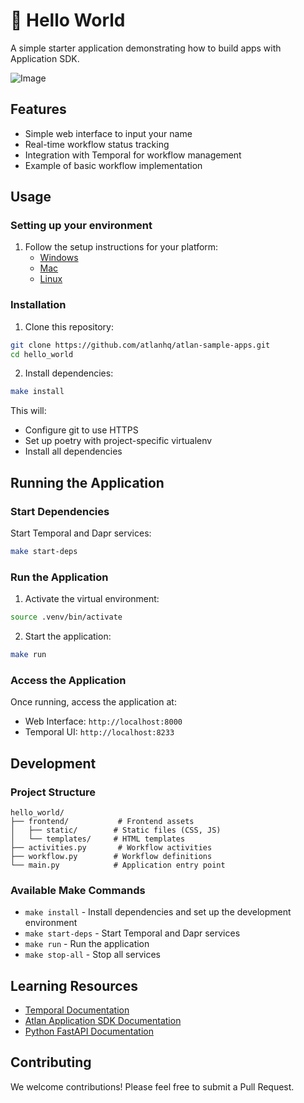 # 👋 Hello World

A simple starter application demonstrating how to build apps with Application SDK.

![Image](https://github.com/user-attachments/assets/416be4d4-e137-42c4-9537-869df2c8f87e)

## Features
- Simple web interface to input your name
- Real-time workflow status tracking
- Integration with Temporal for workflow management
- Example of basic workflow implementation

## Usage

### Setting up your environment

1. Follow the setup instructions for your platform:
   - [Windows](https://github.com/atlanhq/application-sdk/docs/docs/setup/WINDOWS.md)
   - [Mac](https://github.com/atlanhq/application-sdk/docs/docs/setup/MAC.md)
   - [Linux](https://github.com/atlanhq/application-sdk/docs/docs/setup/LINUX.md)

### Installation

1. Clone this repository:
```bash
git clone https://github.com/atlanhq/atlan-sample-apps.git
cd hello_world
```

2. Install dependencies:
```bash
make install
```

This will:
- Configure git to use HTTPS
- Set up poetry with project-specific virtualenv
- Install all dependencies

## Running the Application

### Start Dependencies
Start Temporal and Dapr services:
```bash
make start-deps
```

### Run the Application
1. Activate the virtual environment:
```bash
source .venv/bin/activate
```

2. Start the application:
```bash
make run
```

### Access the Application
Once running, access the application at:
- Web Interface: `http://localhost:8000`
- Temporal UI: `http://localhost:8233`

## Development

### Project Structure
```
hello_world/
├── frontend/           # Frontend assets
│   ├── static/        # Static files (CSS, JS)
│   └── templates/     # HTML templates
├── activities.py       # Workflow activities
├── workflow.py        # Workflow definitions
└── main.py            # Application entry point
```

### Available Make Commands
- `make install` - Install dependencies and set up the development environment
- `make start-deps` - Start Temporal and Dapr services
- `make run` - Run the application
- `make stop-all` - Stop all services

## Learning Resources
- [Temporal Documentation](https://docs.temporal.io/)
- [Atlan Application SDK Documentation](https://github.com/atlanhq/application-sdk/tree/main/docs)
- [Python FastAPI Documentation](https://fastapi.tiangolo.com/)

## Contributing
We welcome contributions! Please feel free to submit a Pull Request.